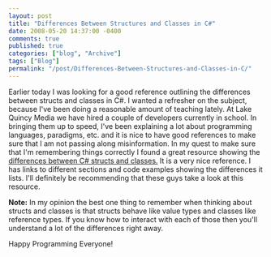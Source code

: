 ```yaml
---
layout: post
title: "Differences Between Structures and Classes in C#"
date: 2008-05-20 14:37:00 -0400
comments: true
published: true
categories: ["blog", "Archive"]
tags: ["Blog"]
permalink: "/post/Differences-Between-Structures-and-Classes-in-C/"
---
```

<!-- more -->



<p>Earlier today I was looking for a good reference outlining the differences between structs and classes in C#. I wanted a refresher on the subject, because I've been doing a reasonable amount of teaching lately. At Lake Quincy Media we have hired a couple of developers currently in school. In bringing them up to speed, I've been explaining a lot about programming languages, paradigms, etc. and it is nice to have good references to make sure that I am not passing along misinformation. In my quest to make sure that I'm remembering things correctly I found a great resource showing the <a href="http://www.jaggersoft.com/pubs/StructsVsClasses.htm" target="_blank">differences between C# structs and classes.</a> It is a very nice reference. I has links to different sections and code examples showing the differences it lists. I'll definitely be recommending that these guys take a look at this resource.</p>
<p><strong>Note:</strong> In my opinion the best one thing to remember when thinking about structs and classes is that structs behave like value types and classes like reference types. If you know how to interact with each of those then you'll understand a lot of the differences right away.</p>
<p>Happy Programming Everyone!</p>
